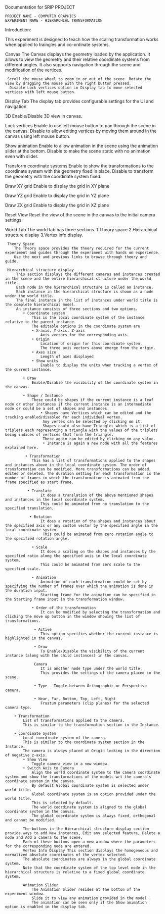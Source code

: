 Documentation for SRIP PROJECT
 
 	PROJECT NAME - COMPUTER GRAPHICS 
	EXPERIMENT NAME - HIERARCHIAL TRANSFORMATION

Introduction: 

This experiment is designed to teach how the scaling transformation works when applied to traingles and co-ordinate systems.

Canvas 
	The Canvas displays the geometry loaded by the application. It allows to view the geometry and their relative coordinate systems from different angles. It also supports navigation through the scene and modification of the vertices.

	 Scroll the mouse wheel to zoom in or out of the scene. Rotate the view by dragging the mouse with the right button pressed.
	  Disable Lock vertices option in Display tab to move selected vertices with left mouse button. 

Display Tab
     The display tab provides configurable settings for the UI and navigation.

3D 
	 Enable/Disable 3D view in canvas.

Lock vertices 
	 Enable to use left mouse button to pan through the scene in the canvas. 
	 Disable to allow editing vertices by moving them around in the canvas using left mouse button.

Show animation 
	Enable to allow animation in the scene using the animation slider at the bottom.
	Disable to make the scene static with no animation even with slider.

 Transform coordinate systems 
 	 Enable to show the transformations to the coordinate system with the geometry fixed in place.
 	 Disable to transform the geometry with the coordinate system fixed.

Draw XY grid 
	Enable to display the grid in XY plane 

Draw YZ grid 
	Enable to display the grid in YZ plane 

Draw ZX grid 
	Enable to display the grid in XZ plane 

Reset View 
	Reset the view of the scene in the canvas to the initial camera settings. 

World Tab 
	The world tab has three sections.
	 1.Theory space
	 2.Hierarchical structure display
	 3.Vertex info display. 

	 Theory Space 
	 	The Theory space provides the theory required for the current experiment and guides through the experiment with hands on experience.
	 	Use the next and previous links to browse through theory and guide.

	 Hierarchical structure display 
	 	 This section displays the different cameras and instances created in the scene and the entire hierarchical structure under the world title.
	 	 Each node in the hierarchical structure is called an instance.
	 	 Each instance in the hierarchical structure is shown as a node under the world title.
	 	 The final instance in the list of instances under world title is the complete hierarchical model.
	 	 An instance consists of three sections and two options. 
	 	 	• Coordinate system 
	 	 		This is the local coordinate system of the instance relative to the parent instance.
	 	 		The editable options in the coordinate system are
	 	 		• X-axis, Y-axis, Z-axis 
	 	 			Axis vectors for the corresponding axis.
	 	 		• Origin 
	 	 			Location of origin for this coordinate system. 
	 	 			The three axis vectors above emerge from the origin. 
	 	 		• Axes size 
	 	 			Length of axes displayed 
	 	 		• Show units 
	 	 			Enable to display the units when tracking a vertex of the current instance.

	 	 	• Draw 
 	 	 		Enable/Disable the visibility of the coordinate system in the canvas. 

 	 	 	• Shape / Instance 
 	 	 		These could be shapes if the current instance is a leaf node or other instances if the current instance is an intermediate node or could be a set of shapes and instances. 
	 	 	 		• Shapes have Vertices which can be edited and the tracking enabled/disabled for each individual vertex.
	 	 	 		 Any vertex can be selected by clicking on it. 
	 	 	 		 Shapes could also have Triangles which is a list of triplets each representing a triangle with the values of the triplets being indices of vertices that form the triangle. 
	 	 	 		 These again can be edited by clicking on any value.
	 	 	 		 • Instance is again a new node with all the features explained here. 

	 	 	 • Transformation 
	 	 	 	This has a list of transformations applied to the shapes and instances above in the local coordinate system. The order of transformation can be modified. More transformations can be added, edited or deleted. The duration setting for each transformation is the number of frames in which the transformation is animated from the frame specified as start frame.

	 	 	  • Translate 
					It does a translation of the above mentioned shapes and instances in the local coordinate system.
	 	 	   		This could be animated from no translation to the specified translation. 

	 	 	   • Rotation
	 	 	   		It does a rotation of the shapes and instances about the specified axis or any custom vector by the specified angle in the local coordinate system.
	 	 	   		 This could be animated from zero rotation angle to the specified rotation angle.

	 	 	    • Scale 
	 	 	    	It does a scaling on the shapes and instances by the specified ratio along the specified axis in the local coordinate system.
	 	 	    	This could be animated from zero scale to the specified scale. 

	 	 	    • Animation 
	 	 	    	Animation of each transformation could be set by specifying the number of frames over which the animation is done in the duration input.
	 	 	    	Starting frame for the animation can be specified in the Starting frame input in the transformation window.

	 	 	    • Order of the transformation 
	 	 	    	It can be modified by selecting the transformation and clicking the move up button in the window showing the list of transformations.

	 	 	     • Active 
	 	 	     	This option specifies whether the current instance is highlighted in the canvas. 

	 	 	     • Draw 
	 	 	     	To Enable/Disable the visibility of the current instance (along with the child instances) in the canvas. 

	 	 	     Camera 
	 	 	     	It is another node type under the world title.
	 	 	     	This provides the settings of the camera placed in the scene. 

	 	 	     • Type - Toggle between Orthographic or Perspective camera. 

	 	 	     • Near, Far, Bottom, Top, Left, Right
	 	 	     	Frustum parameters (clip planes) for the selected camera type. 

	 	• Transformation 
 	     	List of transformations applied to the camera.
 	     	This is similar to the transformation section in the Instance. 

	 	• Coordinate System 
	 		Local coordinate system of the camera. 
	 		This is similar to the coordinate system section in the Instance. 
	 		The camera is always placed at Origin looking in the direction of negative z-axis. 
	 		• Show View 
	 			Toggle camera view in a new window. 
	 		• Switch Axis to Camera 
	 			Align the world coordinate system to the camera coordinate system and show the transformations of the models wrt the cameraʼs coordinate system in the canvas.
	 			By default Global coordinate system is selected under world title. 
	 			Global coordinate system is an option provided under the world title. 
	 			This is selected by default. 
	 			The world coordinate system is aligned to the global coordinate system in the canvas. 
	 			The global coordinate system is always fixed, orthogonal and cannot be modified. 

	 		The buttons in the Hierarchical structure display section provide ways to add New instances, Edit any selected feature, Delete a node and Add a camera to the scene.
	 		Each of these buttons open a new window where the parameters for the corresponding node are entered. 
	 		Vertex Info Display This section displays the homogeneous and normalized absolute coordinates of the vertex selected. 
	 		The absolute coordinates are always in the global coordinate system. 
	 		Note that the coordinate system of the top level node in the hierarchical structure is relative to a fixed global coordinate system. 

	 		Animation Slider 
	 			The Animation Slider resides at the bottom of the experiment window. 
	 			Slide it to view any animation provided in the model . 
	 			The animation can be seen only if the Show animation option is enabled in the display tab. 



